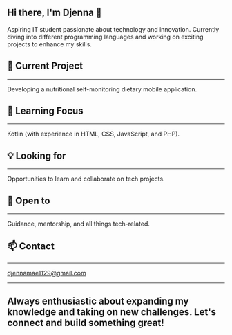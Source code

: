 ## Hi there, I'm Djenna 👋
Aspiring IT student passionate about technology and innovation. Currently diving into different programming languages and working on exciting projects to enhance my skills.

## 🔭 Current Project
---
Developing a nutritional self-monitoring dietary mobile application.

## 🌱 Learning Focus 
---
Kotlin (with experience in HTML, CSS, JavaScript, and PHP).

## 💡 Looking for 
---
Opportunities to learn and collaborate on tech projects.

## 🤝 Open to
---
Guidance, mentorship, and all things tech-related.

## 📫 Contact
---
djennamae1129@gmail.com

---
## Always enthusiastic about expanding my knowledge and taking on new challenges. Let's connect and build something great!

